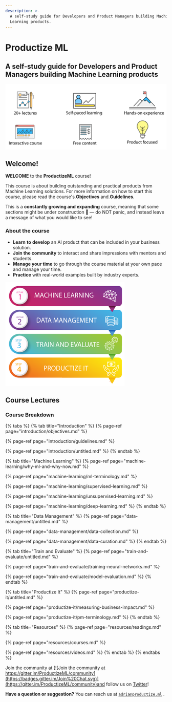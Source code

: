 ```yaml
---
description: >-
  A self-study guide for Developers and Product Managers building Machine
  Learning products.
---
```


# Productize ML

## A self-study guide for Developers and Product Managers building Machine Learning products

![](.gitbook/assets/intro-menu.png)

## Welcome!

**WELCOME** to the **ProductizeML** course! 

This course is about building outstanding and practical products from Machine Learning solutions. For more information on how to start this course, please read the course's[ ](https://productize.ml/Objectives-2abf4db47bb745748f745efa276e5b85)**Objectives** and[ ](https://productize.ml/Guidelines-44840ce96a424e4390a6856878b65d59)**Guidelines**. 

This is a **constantly growing and expanding** course, meaning that some sections might be under construction 🚧 — do NOT panic, and instead leave a message of what you would like to see!

### About the course

* **Learn** **to** **develop** an AI product that can be included in your business solution.
* **Join the community** to interact and share impressions with mentors and students.
* **Manage your time** to go through the course material at your own pace and manage your time.
* **Practice** with real-world examples built by industry experts.

![](.gitbook/assets/course-lectures.png)

## Course Lectures

### Course Breakdown

{% tabs %}
{% tab title="Introduction" %}
{% page-ref page="introduction/objectives.md" %}

{% page-ref page="introduction/guidelines.md" %}

{% page-ref page="introduction/untitled.md" %}
{% endtab %}

{% tab title="Machine Learning" %}
{% page-ref page="machine-learning/why-ml-and-why-now.md" %}

{% page-ref page="machine-learning/ml-terminology.md" %}

{% page-ref page="machine-learning/supervised-learning.md" %}

{% page-ref page="machine-learning/unsupervised-learning.md" %}

{% page-ref page="machine-learning/deep-learning.md" %}
{% endtab %}

{% tab title="Data Management" %}
{% page-ref page="data-management/untitled.md" %}

{% page-ref page="data-management/data-collection.md" %}

{% page-ref page="data-management/data-curation.md" %}
{% endtab %}

{% tab title="Train and Evaluate" %}
{% page-ref page="train-and-evaluate/untitled.md" %}

{% page-ref page="train-and-evaluate/training-neural-networks.md" %}

{% page-ref page="train-and-evaluate/model-evaluation.md" %}
{% endtab %}

{% tab title="Productize It" %}
{% page-ref page="productize-it/untitled.md" %}

{% page-ref page="productize-it/measuring-business-impact.md" %}

{% page-ref page="productize-it/pm-terminology.md" %}
{% endtab %}

{% tab title="Resources" %}
{% page-ref page="resources/readings.md" %}

{% page-ref page="resources/courses.md" %}

{% page-ref page="resources/videos.md" %}
{% endtab %}
{% endtabs %}

Join the community at [![Join the community at https://gitter.im/ProductizeML/community](https://badges.gitter.im/Join%20Chat.svg)](https://gitter.im/ProductizeML/community)and follow us on [Twitter](https://twitter.com/productizeML/)!

**Have a question or suggestion?** You can reach us at [`adria@productize.ml`](mailto:adria@productize.ml) .

